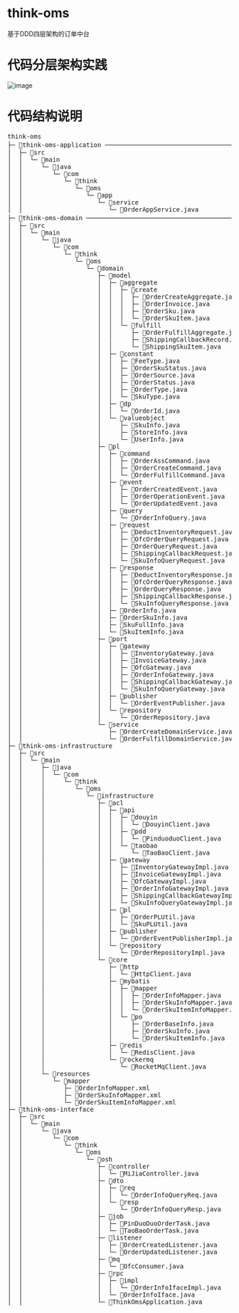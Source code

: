 # think-oms
基于DDD四层架构的订单中台

# 代码分层架构实践
![image](https://github.com/user-attachments/assets/51593795-74c6-4c3d-8dd0-1edf68975115)


# 代码结构说明
<pre>
think-oms
├─ 📁think-oms-application ─────────────────────────────────────────────────────── 应用层
│  ├─ 📁src
│  │  └─ 📁main
│  │     └─ 📁java
│  │        └─ 📁com
│  │           └─ 📁think
│  │              └─ 📁oms
│  │                 └─ 📁app
│  │                    └─ 📁service
│  │                       └─ 📄OrderAppService.java
├─ 📁think-oms-domain ─────────────────────────────────────────────────────────── 领域层
│  ├─ 📁src
│  │  └─ 📁main
│  │     └─ 📁java
│  │        └─ 📁com
│  │           └─ 📁think
│  │              └─ 📁oms
│  │                 └─ 📁domain
│  │                    ├─ 📁model
│  │                    │  ├─ 📁aggregate
│  │                    │  │  ├─ 📁create
│  │                    │  │  │  ├─ 📄OrderCreateAggregate.java
│  │                    │  │  │  ├─ 📄OrderInvoice.java
│  │                    │  │  │  ├─ 📄OrderSku.java
│  │                    │  │  │  └─ 📄OrderSkuItem.java
│  │                    │  │  └─ 📁fulfill
│  │                    │  │     ├─ 📄OrderFulfillAggregate.java
│  │                    │  │     ├─ 📄ShippingCallbackRecord.java
│  │                    │  │     └─ 📄ShippingSkuItem.java
│  │                    │  ├─ 📁constant
│  │                    │  │  ├─ 📄FeeType.java
│  │                    │  │  ├─ 📄OrderSkuStatus.java
│  │                    │  │  ├─ 📄OrderSource.java
│  │                    │  │  ├─ 📄OrderStatus.java
│  │                    │  │  ├─ 📄OrderType.java
│  │                    │  │  └─ 📄SkuType.java
│  │                    │  ├─ 📁dp
│  │                    │  │  └─ 📄OrderId.java
│  │                    │  └─ 📁valueobject
│  │                    │     ├─ 📄SkuInfo.java
│  │                    │     ├─ 📄StoreInfo.java
│  │                    │     └─ 📄UserInfo.java
│  │                    ├─ 📁pl
│  │                    │  ├─ 📁command
│  │                    │  │  ├─ 📄OrderAssCommand.java
│  │                    │  │  ├─ 📄OrderCreateCommand.java
│  │                    │  │  └─ 📄OrderFulfillCommand.java
│  │                    │  ├─ 📁event
│  │                    │  │  ├─ 📄OrderCreatedEvent.java
│  │                    │  │  ├─ 📄OrderOperationEvent.java
│  │                    │  │  └─ 📄OrderUpdatedEvent.java
│  │                    │  ├─ 📁query
│  │                    │  │  └─ 📄OrderInfoQuery.java
│  │                    │  ├─ 📁request
│  │                    │  │  ├─ 📄DeductInventoryRequest.java
│  │                    │  │  ├─ 📄OfcOrderQueryRequest.java
│  │                    │  │  ├─ 📄OrderQueryRequest.java
│  │                    │  │  ├─ 📄ShippingCallbackRequest.java
│  │                    │  │  └─ 📄SkuInfoQueryRequest.java
│  │                    │  ├─ 📁response
│  │                    │  │  ├─ 📄DeductInventoryResponse.java
│  │                    │  │  ├─ 📄OfcOrderQueryResponse.java
│  │                    │  │  ├─ 📄OrderQueryResponse.java
│  │                    │  │  ├─ 📄ShippingCallbackResponse.java
│  │                    │  │  └─ 📄SkuInfoQueryResponse.java
│  │                    │  ├─ 📄OrderInfo.java
│  │                    │  ├─ 📄OrderSkuInfo.java
│  │                    │  ├─ 📄SkuFullInfo.java
│  │                    │  └─ 📄SkuItemInfo.java
│  │                    ├─ 📁port
│  │                    │  ├─ 📁gateway
│  │                    │  │  ├─ 📄InventoryGateway.java
│  │                    │  │  ├─ 📄InvoiceGateway.java
│  │                    │  │  ├─ 📄OfcGateway.java
│  │                    │  │  ├─ 📄OrderInfoGateway.java
│  │                    │  │  ├─ 📄ShippingCallbackGateway.java
│  │                    │  │  └─ 📄SkuInfoQueryGateway.java
│  │                    │  ├─ 📁publisher
│  │                    │  │  └─ 📄OrderEventPublisher.java
│  │                    │  └─ 📁repository
│  │                    │     └─ 📄OrderRepository.java
│  │                    └─ 📁service
│  │                       ├─ 📄OrderCreateDomainService.java
│  │                       └─ 📄OrderFulfillDomainService.java
├─ 📁think-oms-infrastructure
│  ├─ 📁src
│  │  └─ 📁main
│  │     ├─ 📁java
│  │     │  └─ 📁com
│  │     │     └─ 📁think
│  │     │        └─ 📁oms
│  │     │           └─ 📁infrastructure
│  │     │              ├─ 📁acl
│  │     │              │  ├─ 📁api
│  │     │              │  │  ├─ 📁douyin
│  │     │              │  │  │  └─ 📄DouyinClient.java
│  │     │              │  │  ├─ 📁pdd
│  │     │              │  │  │  └─ 📄PinduoduoClient.java
│  │     │              │  │  └─ 📁taobao
│  │     │              │  │     └─ 📄TaoBaoClient.java
│  │     │              │  ├─ 📁gateway
│  │     │              │  │  ├─ 📄InventoryGatewayImpl.java
│  │     │              │  │  ├─ 📄InvoiceGatewayImpl.java
│  │     │              │  │  ├─ 📄OfcGatewayImpl.java
│  │     │              │  │  ├─ 📄OrderInfoGatewayImpl.java
│  │     │              │  │  ├─ 📄ShippingCallbackGatewayImpl.java
│  │     │              │  │  └─ 📄SkuInfoQueryGatewayImpl.java
│  │     │              │  ├─ 📁pl
│  │     │              │  │  ├─ 📄OrderPLUtil.java
│  │     │              │  │  └─ 📄SkuPLUtil.java
│  │     │              │  ├─ 📁publisher
│  │     │              │  │  └─ 📄OrderEventPublisherImpl.java
│  │     │              │  └─ 📁repository
│  │     │              │     └─ 📄OrderRepositoryImpl.java
│  │     │              └─ 📁core
│  │     │                 ├─ 📁http
│  │     │                 │  └─ 📄HttpClient.java
│  │     │                 ├─ 📁mybatis
│  │     │                 │  ├─ 📁mapper
│  │     │                 │  │  ├─ 📄OrderInfoMapper.java
│  │     │                 │  │  ├─ 📄OrderSkuInfoMapper.java
│  │     │                 │  │  └─ 📄OrderSkuItemInfoMapper.java
│  │     │                 │  └─ 📁po
│  │     │                 │     ├─ 📄OrderBaseInfo.java
│  │     │                 │     ├─ 📄OrderSkuInfo.java
│  │     │                 │     └─ 📄OrderSkuItemInfo.java
│  │     │                 ├─ 📁redis
│  │     │                 │  └─ 📄RedisClient.java
│  │     │                 └─ 📁rockermq
│  │     │                    └─ 📄RocketMqClient.java
│  │     └─ 📁resources
│  │        └─ 📁mapper
│  │           ├─ 📄OrderInfoMapper.xml
│  │           ├─ 📄OrderSkuInfoMapper.xml
│  │           └─ 📄OrderSkuItemInfoMapper.xml
├─ 📁think-oms-interface
│  ├─ 📁src
│  │  └─ 📁main
│  │     └─ 📁java
│  │        └─ 📁com
│  │           └─ 📁think
│  │              └─ 📁oms
│  │                 └─ 📁osh
│  │                    ├─ 📁controller
│  │                    │  └─ 📄MiJiaController.java 
│  │                    ├─ 📁dto
│  │                    │  ├─ 📁req
│  │                    │  │  └─ 📄OrderInfoQueryReq.java
│  │                    │  └─ 📁resp
│  │                    │     └─ 📄OrderInfoQueryResp.java
│  │                    ├─ 📁job
│  │                    │  ├─ 📄PinDuoDuoOrderTask.java
│  │                    │  └─ 📄TaoBaoOrderTask.java
│  │                    ├─ 📁listener
│  │                    │  ├─ 📄OrderCreatedListener.java
│  │                    │  └─ 📄OrderUpdatedListener.java
│  │                    ├─ 📁mq
│  │                    │  └─ 📄OfcConsumer.java
│  │                    ├─ 📁rpc
│  │                    │  ├─ 📁impl
│  │                    │  │  └─ 📄OrderInfoIfaceImpl.java
│  │                    │  └─ 📄OrderInfoIface.java
│  │                    └─ 📄ThinkOmsApplication.java
</pre>
